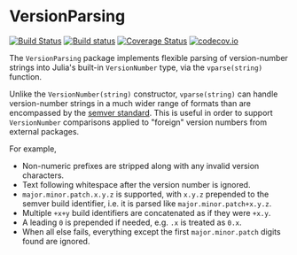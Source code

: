# VersionParsing

[![Build Status](https://travis-ci.org/stevengj/VersionParsing.jl.svg?branch=master)](https://travis-ci.org/stevengj/VersionParsing.jl)
[![Build status](https://ci.appveyor.com/api/projects/status/ae5feyhjn609p7ec?svg=true)](https://ci.appveyor.com/project/StevenGJohnson/versionparsing-jl)
[![Coverage Status](https://coveralls.io/repos/stevengj/VersionParsing.jl/badge.svg?branch=master&service=github)](https://coveralls.io/github/stevengj/VersionParsing.jl?branch=master)
[![codecov.io](http://codecov.io/github/stevengj/VersionParsing.jl/coverage.svg?branch=master)](http://codecov.io/github/stevengj/VersionParsing.jl?branch=master)

The `VersionParsing` package implements flexible parsing of
version-number strings into Julia's built-in `VersionNumber` type, via
the `vparse(string)` function.

Unlike the `VersionNumber(string)` constructor, `vparse(string)` can
handle version-number strings in a much wider range of formats than
are encompassed by the [semver standard](https://semver.org/).  This
is useful in order to support `VersionNumber` comparisons applied
to "foreign" version numbers from external packages.

For example,

* Non-numeric prefixes are stripped along with any invalid version characters.
* Text following whitespace after the version number is ignored.
* `major.minor.patch.x.y.z` is supported, with `x.y.z` prepended to the
  semver build identifier, i.e. it is parsed like `major.minor.patch+x.y.z`.
* Multiple `+x+y` build identifiers are concatenated as if they were `+x.y`.
* A leading `0` is prepended if needed, e.g. `.x` is treated as `0.x`.
* When all else fails, everything except the first `major.minor.patch`
  digits found are ignored.
